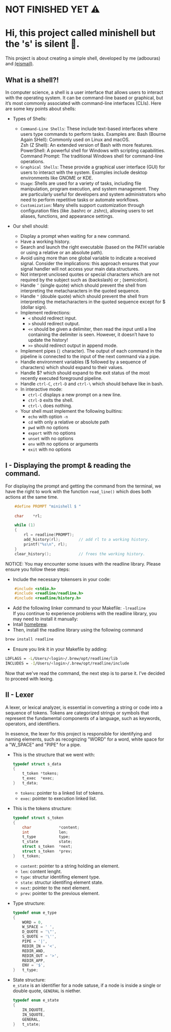 # NOT FINISHED YET ⚠️
# Hi, this project called minishell but the 's' is silent 👹.
This project is about creating a simple shell, developed by me (adbouras) and [(eismail)](https://github.com/ism417).

## What is a shell?!

In computer science, a shell is a user interface that allows users to interact with the operating system. It can be command-line based or graphical, 
but it’s most commonly associated with command-line interfaces (CLIs). Here are some key points about shells:

* Types of Shells:

	* `Command-Line Shells`: These include text-based interfaces where users type commands to perform tasks. Examples are:
		Bash (Bourne Again SHell): Commonly used on Linux and macOS.\
		Zsh (Z Shell): An extended version of Bash with more features.\
		PowerShell: A powerful shell for Windows with scripting capabilities.\
		Command Prompt: The traditional Windows shell for command-line operations.
	* `Graphical Shells`: These provide a graphical user interface (GUI) for users to interact with the system. Examples include desktop environments like GNOME or KDE.
	* `Usage`: Shells are used for a variety of tasks, including file manipulation, program execution, and system management.
		They are particularly useful for developers and system administrators who need to perform repetitive tasks or automate workflows.
	* `Customization`: Many shells support customization through configuration files (like .bashrc or .zshrc), allowing users to set aliases, functions, and appearance settings.

* Our shell should:
	* Display a prompt when waiting for a new command.
	* Have a working history.
	* Search and launch the right executable (based on the PATH variable or using a relative or an absolute path).
	* Avoid using more than one global variable to indicate a received signal. Consider the implications: this approach ensures that your signal handler will not access your main data structures.
	* Not interpret unclosed quotes or special characters which are not required by the subject such as (backslash) or ; (semicolon).
	* Handle `’` (single quote) which should prevent the shell from interpreting the metacharacters in the quoted sequence.
	* Handle `"` (double quote) which should prevent the shell from interpreting the metacharacters in the quoted sequence except for $ (dollar sign).
	* Implement redirections:
		* `<` should redirect input.
		* `>` should redirect output.
		* `<<` should be given a delimiter, then read the input until a line containing the delimiter is seen. However, it doesn’t have to update the history!
		* `>>` should redirect output in append mode.
	* Implement pipes (`|` character). The output of each command in the pipeline is connected to the input of the next command via a pipe.
	* Handle environment variables ($ followed by a sequence of characters) which should expand to their values.
	* Handle $? which should expand to the exit status of the most recently executed foreground pipeline.
	* Handle `ctrl-C`, `ctrl-D` and `ctrl-\` which should behave like in bash.
	* In interactive mode:
		* `ctrl-C` displays a new prompt on a new line.
		* `ctrl-D` exits the shell.
		* `ctrl-\` does nothing.
	* Your shell must implement the following builtins:
		* `echo` with option `-n`
		* `cd` with only a relative or absolute path
		* `pwd` with no options
		* `export` with no options
		* `unset` with no options
		* `env` with no options or arguments
		* `exit` with no options

## I - Displaying the prompt & reading the command.
For displaying the prompt and getting the command from the terminal, we have the right to work with the function `read_line()` which does both actions at the same time.
```c
	#define PROMPT "minishell $ "
 
	char	*rl;

	while (1)
	{
		rl = readline(PROMPT);
		add_history(rl);		// add rl to a working history.
		printf("%s\n", rl);
	}
	clear_history();			// frees the working history.
```
NOTICE: You may encounter some issues with the readline library. Please ensure you follow these steps:
* Include the necessary tokensers in your code:
```c 
	#include <stdio.h>
	#include <readline/readline.h>
	#include <readline/history.h>
```
* Add the following linker command to your Makefile: `-lreadline`\
If you continue to experience problems with the readline library, you may need to install it manually:
* Intall [homebrew](https://github.com/kube/42homebrew).
* Then, install the readline library using the following command
```bash
brew install readline
```
* Ensure you link it in your Makefile by adding:
```bash
LDFLAGS = -L/Users/<login>/.brew/opt/readline/lib
INCLUDES = -I/Users/<login>/.brew/opt/readline/include
``` 

Now that we've read the command, the next step is to parse it. I’ve decided to proceed with lexing.

## II - Lexer
A lexer, or lexical analyzer, is essential in converting a string or code into a sequence of tokens. Tokens are categorized strings or symbols that represent the fundamental components of a language, such as keywords, operators, and identifiers.

In essence, the lexer for this project is responsible for identifying and naming elements, such as recognizing "WORD" for a word, white space for a "W_SPACE" and "PIPE" for a pipe.

* This is the structure that we went with:
	```c
	typedef struct s_data
	{
		t_token	*tokens;
		t_exec	*exec;
	}	t_data;
	```
	* `tokens`: pointer to a linked list of tokens.
	* `exec`: pointer to execution linked list.
* This is the tokens structure:
	```c
 	typedef struct s_token
	{
		char			*content;
		int				len;
		t_type			type;
		t_state			state;
		struct s_token	*next;
		struct s_token	*prev;
	}	t_token;
 	``` 
  * `content`: pointer to a string holding an element.
  * `len`: content lenght.
  * `type`: structur identifing element type.
  * `state`: structur identifing  element state.
  * `next`: pointer to the next element.
  * `prev`: pointer to the previous element.

* Type structure:
	```c
 	typedef enum e_type
	{
		WORD = 0,
		W_SPACE = ' ',
		D_QUOTE = '\"',
		S_QUOTE = '\'',
		PIPE = '|',
		REDIR_IN = '<',
		REDIR_AND,
		REDIR_OUT = '>',
		REDIR_APP,
		ENV = '$',
	}	t_type;
 	```
* State structure:\
`e_state` is an identifier for a node satuse, if a node is inside a single or double quote, `GENERAL` is niether.
	```c
 	typedef enum e_state
	{
		IN_DQUOTE,
		IN_SQUOTE,
		GENERAL,
	}	t_state;
	```
 




